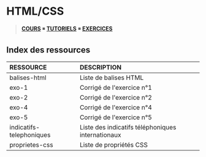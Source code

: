 # HTML/CSS

> [**COURS**](https://www.youtube.com/playlist?list=PLrSOXFDHBtfE5tpw0bjMevWxMWXotiSdO) ◾ [**TUTORIELS**](https://www.youtube.com/playlist?list=PLrSOXFDHBtfG1_4HrfPttdwF8aLpgdsRL) ◾ [**EXERCICES**](https://www.youtube.com/playlist?list=PLrSOXFDHBtfHEFVqv0pjGkPHv6PhWZQBb)

## Index des ressources

|RESSOURCE|DESCRIPTION|
|:--|:--|
|balises-html|Liste de balises HTML|
|exo-1|Corrigé de l'exercice n°1|
|exo-2|Corrigé de l'exercice n°2|
|exo-4|Corrigé de l'exercice n°4|
|exo-5|Corrigé de l'exercice n°5|
|indicatifs-telephoniques|Liste des indicatifs téléphoniques internationaux|
|proprietes-css|Liste de propriétés CSS|
